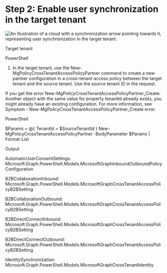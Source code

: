 Step 2: Enable user synchronization in the target tenant
===

![An illustration of a cloud with a synchronization arrow pointing towards it, representing user synchronization in the target tenant.](figures/0)

Target tenant

PowerShell

1. In the target tenant, use the New-MgPolicyCrossTenantAccessPolicyPartner command to create a new partner configuration in a cross-tenant access policy between the target tenant and the source tenant. Use the source tenant ID in the request.

If you get the error New-MgPolicyCrossTenantAccessPolicyPartner_Create: Another object with the same value for property tenantId already exists, you might already have an existing configuration. For more information, see Symptom - New-MgPolicyCrossTenantAccessPolicyPartner_Create error.

PowerShell

$Params = @{ 
TenantId = $SourceTenantId 
} 
New-MgPolicyCrossTenantAccessPolicyPartner -BodyParameter $Params | Format-List

Output

AutomaticUserConsentSettings: 
Microsoft.Graph.PowerShell.Models.MicrosoftGraphInboundOutboundPolicyConfiguration

B2BCollaborationInbound: 
Microsoft.Graph.PowerShell.Models.MicrosoftGraphCrossTenantAccessPolicyB2BSetting

B2BCollaborationOutbound:
Microsoft.Graph.PowerShell.Models.MicrosoftGraphCrossTenantAccessPolicyB2BSetting

B2BDirectConnectInbound:
Microsoft.Graph.PowerShell.Models.MicrosoftGraphCrossTenantAccessPolicyB2BSetting 

B2BDirectConnectOutbound:
Microsoft.Graph.PowerShell.Models.MicrosoftGraphCrossTenantAccessPolicyB2BSetting 

IdentitySynchronization:
Microsoft.Graph.PowerShell.Models.MicrosoftGraphCrossTenantIdentity
